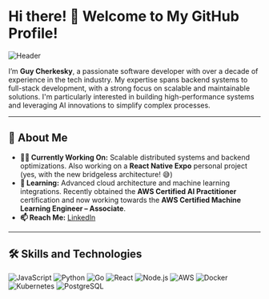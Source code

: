 # Hi there! 👋 Welcome to My GitHub Profile!

![Header](https://capsule-render.vercel.app/api?type=waving&color=gradient&height=100&section=header&text=Welcome&fontSize=40&fontAlign=50)

I’m **Guy Cherkesky**, a passionate software developer with over a decade of experience in the tech industry. My expertise spans backend systems to full-stack development, with a strong focus on scalable and maintainable solutions. I'm particularly interested in building high-performance systems and leveraging AI innovations to simplify complex processes.

---

## 🚀 About Me  
- **👨‍💻 Currently Working On:** Scalable distributed systems and backend optimizations. Also working on a **React Native Expo** personal project (yes, with the new bridgeless architecture! 😅)  
- **🌱 Learning:** Advanced cloud architecture and machine learning integrations. Recently obtained the **AWS Certified AI Practitioner** certification and now working towards the **AWS Certified Machine Learning Engineer – Associate**.  
- **📫 Reach Me:** [LinkedIn](https://www.linkedin.com/in/cherkesky/)  

---

## 🛠️ Skills and Technologies  
![JavaScript](https://img.shields.io/badge/-JavaScript-F7DF1E?logo=javascript&logoColor=000) ![Python](https://img.shields.io/badge/-Python-3776AB?logo=python&logoColor=fff) ![Go](https://img.shields.io/badge/-Go-00ADD8?logo=go&logoColor=fff) ![React](https://img.shields.io/badge/-React-61DAFB?logo=react&logoColor=000) ![Node.js](https://img.shields.io/badge/-Node.js-339933?logo=node.js&logoColor=fff) ![AWS](https://img.shields.io/badge/-AWS-232F3E?logo=amazon-aws&logoColor=fff) ![Docker](https://img.shields.io/badge/-Docker-2496ED?logo=docker&logoColor=fff) ![Kubernetes](https://img.shields.io/badge/-Kubernetes-326CE5?logo=kubernetes&logoColor=fff) ![PostgreSQL](https://img.shields.io/badge/-PostgreSQL-4169E1?logo=postgresql&logoColor=fff)
